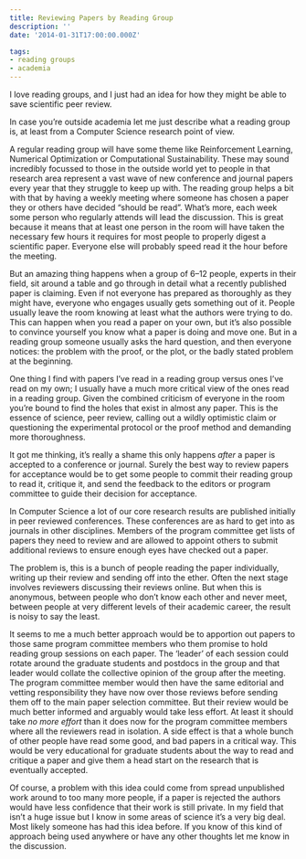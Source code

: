 ```yaml
---
title: Reviewing Papers by Reading Group
description: ''
date: '2014-01-31T17:00:00.000Z'

tags:
- reading groups
- academia
---
```


I love reading groups, and I just had an idea for how they might be able to save scientific peer review.  
  
In case you’re outside academia let me just describe what a reading group is, at least from a Computer Science research point of view.  
  
A regular reading group will have some theme like Reinforcement Learning, Numerical Optimization or Computational Sustainability. These may sound incredibly focussed to those in the outside world yet to people in that research area represent a vast wave of new conference and journal papers every year that they struggle to keep up with. The reading group helps a bit with that by having a weekly meeting where someone has chosen a paper they or others have decided “should be read”. What’s more, each week some person who regularly attends will lead the discussion. This is great because it means that at least one person in the room will have taken the necessary few hours it requires for most people to properly digest a scientific paper. Everyone else will probably speed read it the hour before the meeting.  
  
But an amazing thing happens when a group of 6–12 people, experts in their field, sit around a table and go through in detail what a recently published paper is claiming. Even if not everyone has prepared as thoroughly as they might have, everyone who engages usually gets something out of it. People usually leave the room knowing at least what the authors were trying to do. This can happen when you read a paper on your own, but it’s also possible to convince yourself you know what a paper is doing and move one. But in a reading group someone usually asks the hard question, and then everyone notices: the problem with the proof, or the plot, or the badly stated problem at the beginning.  
  
One thing I find with papers I’ve read in a reading group versus ones I’ve read on my own; I usually have a much more critical view of the ones read in a reading group. Given the combined criticism of everyone in the room you’re bound to find the holes that exist in almost any paper. This is the essence of science, peer review, calling out a wildly optimistic claim or questioning the experimental protocol or the proof method and demanding more thoroughness.  
  
It got me thinking, it’s really a shame this only happens _after_ a paper is accepted to a conference or journal. Surely the best way to review papers for acceptance would be to get some people to commit their reading group to read it, critique it, and send the feedback to the editors or program committee to guide their decision for acceptance.  
  
In Computer Science a lot of our core research results are published initially in peer reviewed conferences. These conferences are as hard to get into as journals in other disciplines. Members of the program committee get lists of papers they need to review and are allowed to appoint others to submit additional reviews to ensure enough eyes have checked out a paper.  
  
The problem is, this is a bunch of people reading the paper individually, writing up their review and sending off into the ether. Often the next stage involves reviewers discussing their reviews online. But when this is anonymous, between people who don’t know each other and never meet, between people at very different levels of their academic career, the result is noisy to say the least.  
  
It seems to me a much better approach would be to apportion out papers to those same program committee members who them promise to hold reading group sessions on each paper. The ‘leader’ of each session could rotate around the graduate students and postdocs in the group and that leader would collate the collective opinion of the group after the meeting. The program committee member would then have the same editorial and vetting responsibility they have now over those reviews before sending them off to the main paper selection committee. But their review would be much better informed and arguably would take less effort. At least it should take _no more effort_ than it does now for the program committee members where all the reviewers read in isolation. A side effect is that a whole bunch of other people have read some good, and bad papers in a critical way. This would be very educational for graduate students about the way to read and critique a paper and give them a head start on the research that is eventually accepted.  
  
Of course, a problem with this idea could come from spread unpublished work around to too many more people, if a paper is rejected the authors would have less confidence that their work is still private. In my field that isn’t a huge issue but I know in some areas of science it’s a very big deal.  
Most likely someone has had this idea before. If you know of this kind of approach being used anywhere or have any other thoughts let me know in the discussion.
